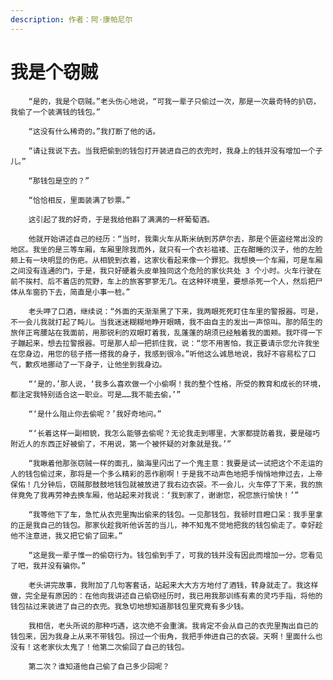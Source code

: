 ```yaml
---
description: 作者：阿·康帕尼尔
---
```


# 我是个窃贼

        “是的，我是个窃贼。”老头伤心地说，“可我一辈子只偷过一次，那是一次最奇特的扒窃，我偷了一个装满钱的钱包。”

        “这没有什么稀奇的。”我打断了他的话。

        “请让我说下去。当我把偷到的钱包打开装进自己的衣兜时，我身上的钱并没有增加一个子儿。”

        “那钱包是空的？”

        “恰恰相反，里面装满了钞票。”

        这引起了我的好奇，于是我给他斟了满满的一杯葡萄酒。

        他就开始讲述自己的经历：“当时，我乘火车从斯米纳到苏萨尔去，那是个匪盗经常出没的地区。我坐的是三等车厢，车厢里除我而外，就只有一个衣衫褴褛、正在酣睡的汉子，他的左脸颊上有一块明显的伤疤。从相貌到衣着，这家伙看起来像一个罪犯。我想换一个车厢，可是车厢之间没有连通的门，于是，我只好硬着头皮单独同这个危险的家伙共处 3 个小时。火车行驶在前不挨村、后不着店的荒野，车上的旅客寥寥无几。在这种环境里，要想杀死一个人，然后把尸体从车窗扔下去，简直是小事一桩。”

        老头呷了口酒，继续说：“外面的天渐渐黑了下来，我两眼死死盯住车里的警报器。可是，不一会儿我就打起了盹儿。当我迷迷糊糊地睁开眼睛，我不由自主的发出一声惊叫。那的陌生的旅伴正弯腰站在我面前，用那锐利的双眼盯着我，乱蓬蓬的胡须已经触着我的面颊。我吓得一下子蹦起来，想去拉警报器。可是那人却一把抓住我，说：“您不用害怕，我正要请示您允许我坐在您身边，用您的毯子搭一搭我的身子，我感到很冷。”听他这么诚恳地说，我好不容易松了口气，歉疚地挪动了一下身子，让他坐到我身边。

        “‘是的，’那人说，‘我多么喜欢做一个小偷啊！我的整个性格，所受的教育和成长的环境，都注定我特别适合这一职业。可是……我不能去偷，’”

        “‘是什么阻止你去偷呢？’我好奇地问。”

        “‘长着这样一副相貌，我怎么能够去偷呢？无论我走到哪里，大家都提防着我，要是碰巧附近人的东西正好被偷了，不用说，第一个被怀疑的对象就是我。’”

        “我瞅着他那张窃贼一样的面孔，脑海里闪出了一个鬼主意：我要是试一试把这个不走运的人的钱包偷过来，那将是一个多么精彩的恶作剧啊！于是我不动声色地把手悄悄地伸过去，上帝保佑！几分钟后，窃贼那鼓鼓地钱包就被放进了我右边衣袋。不一会儿，火车停了下来，我的旅伴竟免了我再劳神去换车厢，他站起来对我说：‘我到家了，谢谢您，祝您旅行愉快！’”

        “我等他下了车，急忙从衣兜里掏出偷来的钱包。一见那钱包，我顿时目瞪口呆：我手里拿的正是我自己的钱包。那家伙趁我听他诉苦的当儿，神不知鬼不觉地把我的钱包偷走了。幸好趁他不注意进，我又把它偷了回来。”

        “这是我一辈子惟一的偷窃行为。钱包偷到手了，可我的钱并没有因此而增加一分。您看见了吧，我并没有骗你。”

        老头讲完故事，我附加了几句客套话，站起来大大方方地付了酒钱，转身就走了。我这样做，完全是有原因的：在他向我讲述自己偷窃经历时，我已用我那训练有素的灵巧手指，将他的钱包拈过来装进了自己的衣兜。我急切地想知道那钱包里究竟有多少钱。

        我相信，老头所说的那种巧遇，这次绝不会重演。我肯定不会从自己的衣兜里掏出自已的钱包来，因为我身上从来不带钱包。拐过一个街角，我把手伸进自己的衣袋。天啊！里面什么也没有！这老家伙太鬼了！他第二次偷回了自己的钱包。

        第二次？谁知道他自己偷了自己多少回呢？





